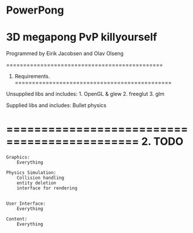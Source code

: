 PowerPong
==============================================
3D megapong PvP killyourself
==============================================

Programmed by Eirik Jacobsen and Olav Olseng

==============================================
1. Requirements.
==============================================
	
Unsupplied libs and includes:
	1. 	OpenGL & glew 
	2.	freeglut
	3.	glm

Supplied libs and includes:
	Bullet physics
	
	


=============================================
2. TODO
=============================================

	Graphics:
		Everything
		
	Physics Simulation:
		Collision handling
		entity deletion
		interface for rendering
		
		
	User Interface:
		Everything
	
	Content:
		Everything